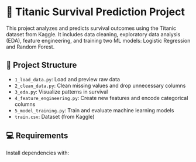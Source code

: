 # 🧠 Titanic Survival Prediction Project

This project analyzes and predicts survival outcomes using the Titanic dataset from Kaggle. It includes data cleaning, exploratory data analysis (EDA), feature engineering, and training two ML models: Logistic Regression and Random Forest.

## 📁 Project Structure
- `1_load_data.py`: Load and preview raw data
- `2_clean_data.py`: Clean missing values and drop unnecessary columns
- `3_eda.py`: Visualize patterns in survival
- `4_feature_engineering.py`: Create new features and encode categorical columns
- `5_model_training.py`: Train and evaluate machine learning models
- `train.csv`: Dataset (from Kaggle)

## 💻 Requirements
Install dependencies with:

